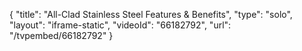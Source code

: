 {
    "title": "All-Clad Stainless Steel Features & Benefits",
    "type": "solo",
    "layout": "iframe-static",
    "videoId": "66182792",
    "url": "\/tvpembed\/66182792"
}